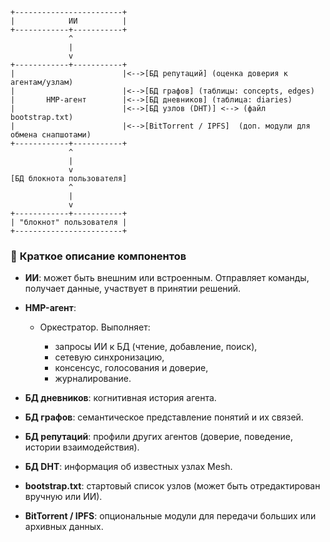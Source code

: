 
    +------------------------+
    |            ИИ          |
    +------------+-----------+
                 ^
                 |
                 v
    +------------+-----------+
    |                        |<-->[БД репутаций] (оценка доверия к агентам/узлам)
    |                        |<-->[БД графов] (таблицы: concepts, edges)
    |       HMP-агент        |<-->[БД дневников] (таблица: diaries)
    |                        |<-->[БД узлов (DHT)] <--> (файл bootstrap.txt)
    |                        |<-->[BitTorrent / IPFS]  (доп. модули для обмена снапшотами)
    +------------+-----------+
                 ^
                 |
                 v
    [БД блокнота пользователя]
                 ^
                 |
                 v
    +------------+-----------+
    | "блокнот" пользователя |
    +------------------------+

### 📌 **Краткое описание компонентов**

* **ИИ**: может быть внешним или встроенным. Отправляет команды, получает данные, участвует в принятии решений.
* **HMP-агент**:

  * Оркестратор. Выполняет:

    * запросы ИИ к БД (чтение, добавление, поиск),
    * сетевую синхронизацию,
    * консенсус, голосования и доверие,
    * журналирование.
* **БД дневников**: когнитивная история агента.
* **БД графов**: семантическое представление понятий и их связей.
* **БД репутаций**: профили других агентов (доверие, поведение, истории взаимодействия).
* **БД DHT**: информация об известных узлах Mesh.
* **bootstrap.txt**: стартовый список узлов (может быть отредактирован вручную или ИИ).
* **BitTorrent / IPFS**: опциональные модули для передачи больших или архивных данных.
